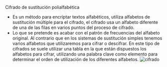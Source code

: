 Cifrado de sustitución polialfabética
- Es un método para encriptar textos alfabéticos, utiliza alfabetos de sustitución múltiple para el cifrado, el cifrado usa un alfabeto diferente de una de las filas en varios puntos del proceso de cifrado.
- Lo que se pretende es acabar con el patrón de frecuencias del alfabeto original. Al contrario que en los sistemas de sustitución simples tenemos varios alfabetos que utilizaremos para cifrar o descifrar. En este tipo de cifrados se suele utilizar una tabla en la que están dispuestos los alfabetos para cifrar, utilizando una palabra clave como elemento para determinar el orden de utilización de los diferentes alfabetos.
![cifrado](/.md/imagenes/cifradodesustitución.jpg)

